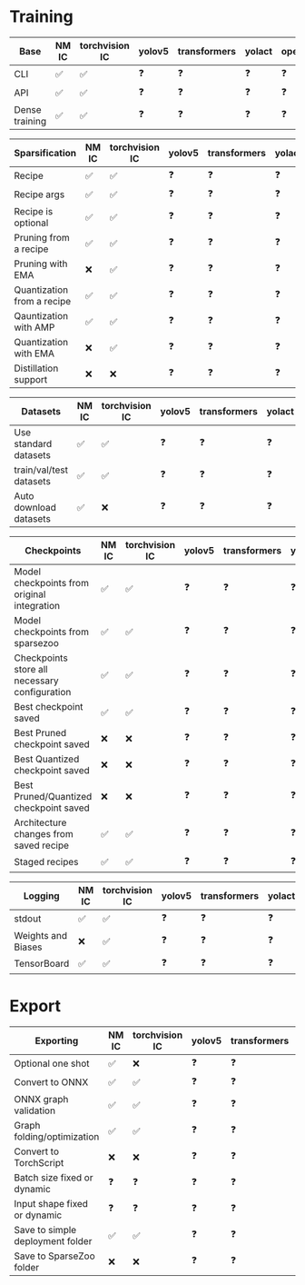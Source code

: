 # Training

| Base           | NM IC | torchvision IC | yolov5 | transformers | yolact | openpifpaf |
| -------------- | ----- | -------------- | ------ | ------------ | ------ | ---------- |
| CLI            | ✅     | ✅              | ❓      | ❓            | ❓      | ❓          |
| API            | ✅     | ✅              | ❓      | ❓            | ❓      | ❓          |
| Dense training | ✅     | ✅              | ❓      | ❓            | ❓      | ❓          |

| Sparsification             | NM IC | torchvision IC | yolov5 | transformers | yolact | openpifpaf |
| -------------------------- | ----- | -------------- | ------ | ------------ | ------ | ---------- |
| Recipe                     | ✅     | ✅              | ❓      | ❓            | ❓      | ❓          |
| Recipe args                | ✅     | ✅              | ❓      | ❓            | ❓      | ❓          |
| Recipe is optional         | ✅     | ✅              | ❓      | ❓            | ❓      | ❓          |
| Pruning from a recipe      | ✅     | ✅              | ❓      | ❓            | ❓      | ❓          |
| Pruning with EMA           | ❌     | ✅              | ❓      | ❓            | ❓      | ❓          |
| Quantization from a recipe | ✅     | ✅              | ❓      | ❓            | ❓      | ❓          |
| Qauntization with AMP      | ✅     | ✅              | ❓      | ❓            | ❓      | ❓          |
| Quantization with EMA      | ❌     | ✅              | ❓      | ❓            | ❓      | ❓          |
| Distillation support       | ❌     | ❌              | ❓      | ❓            | ❓      | ❓          |

| Datasets                | NM IC | torchvision IC | yolov5 | transformers | yolact | openpifpaf |
| ----------------------- | ----- | -------------- | ------ | ------------ | ------ | ---------- |
| Use standard datasets   | ✅     | ✅              | ❓      | ❓            | ❓      | ❓          |
| train/val/test datasets | ✅     | ✅              | ❓      | ❓            | ❓      | ❓          |
| Auto download datasets  | ✅     | ❌              | ❓      | ❓            | ❓      | ❓          |

| Checkpoints                                   | NM IC | torchvision IC | yolov5 | transformers | yolact | openpifpaf |
| --------------------------------------------- | ----- | -------------- | ------ | ------------ | ------ | ---------- |
| Model checkpoints from original integration   | ✅     | ✅              | ❓      | ❓            | ❓      | ❓          |
| Model checkpoints from sparsezoo              | ✅     | ✅              | ❓      | ❓            | ❓      | ❓          |
| Checkpoints store all necessary configuration | ✅     | ✅              | ❓      | ❓            | ❓      | ❓          |
| Best checkpoint saved                         | ✅     | ✅              | ❓      | ❓            | ❓      | ❓          |
| Best Pruned checkpoint saved                  | ❌     | ❌              | ❓      | ❓            | ❓      | ❓          |
| Best Quantized checkpoint saved               | ❌     | ❌              | ❓      | ❓            | ❓      | ❓          |
| Best Pruned/Quantized checkpoint saved        | ❌     | ❌              | ❓      | ❓            | ❓      | ❓          |
| Architecture changes from saved recipe        | ✅     | ✅              | ❓      | ❓            | ❓      | ❓          |
| Staged recipes                                | ✅     | ✅              | ❓      | ❓            | ❓      | ❓          |

| Logging            | NM IC | torchvision IC | yolov5 | transformers | yolact | openpifpaf |
| ------------------ | ----- | -------------- | ------ | ------------ | ------ | ---------- |
| stdout             | ✅     | ✅              | ❓      | ❓            | ❓      | ❓          |
| Weights and Biases | ❌     | ✅              | ❓      | ❓            | ❓      | ❓          |
| TensorBoard        | ✅     | ✅              | ❓      | ❓            | ❓      | ❓          |

# Export

| Exporting                        | NM IC | torchvision IC | yolov5 | transformers | yolact | openpifpaf |
| -------------------------------- | ----- | -------------- | ------ | ------------ | ------ | ---------- |
| Optional one shot                | ✅     | ❌              | ❓      | ❓            | ❓      | ❓          |
| Convert to ONNX                  | ✅     | ✅              | ❓      | ❓            | ❓      | ❓          |
| ONNX graph validation            | ✅     | ✅              | ❓      | ❓            | ❓      | ❓          |
| Graph folding/optimization       | ✅     | ✅              | ❓      | ❓            | ❓      | ❓          |
| Convert to TorchScript           | ❌     | ❌              | ❓      | ❓            | ❓      | ❓          |
| Batch size fixed or dynamic      | ❓     | ❓              | ❓      | ❓            | ❓      | ❓          |
| Input shape fixed or dynamic     | ❓     | ❓              | ❓      | ❓            | ❓      | ❓          |
| Save to simple deployment folder | ✅     | ✅              | ❓      | ❓            | ❓      | ❓          |
| Save to SparseZoo folder         | ❌     | ❌              | ❓      | ❓            | ❓      | ❓          |

